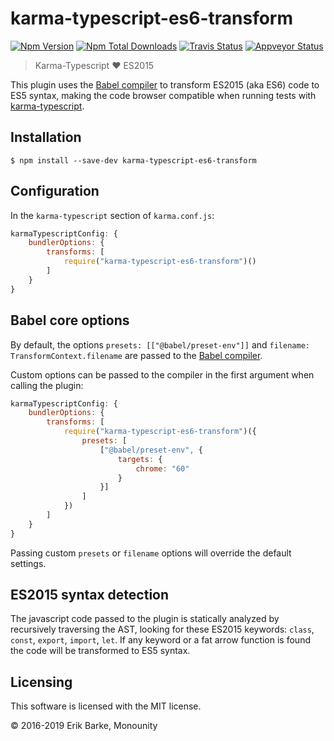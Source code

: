 # karma-typescript-es6-transform

<a href="https://www.npmjs.com/package/karma-typescript-es6-transform"><img alt="Npm Version" src="https://img.shields.io/npm/v/karma-typescript-es6-transform.svg"></a>
<a href="https://www.npmjs.com/package/karma-typescript-es6-transform"><img alt="Npm Total Downloads" src="https://img.shields.io/npm/dt/karma-typescript-es6-transform.svg"></a>
<a href="https://travis-ci.org/monounity/karma-typescript"><img alt="Travis Status" src="https://img.shields.io/travis/monounity/karma-typescript/master.svg?label=travis"></a>
<a href="https://ci.appveyor.com/project/monounity/karma-typescript"><img alt="Appveyor Status" src="https://img.shields.io/appveyor/ci/monounity/karma-typescript/master.svg?label=appveyor"></a>

> Karma-Typescript :heart: ES2015

This plugin uses the [Babel compiler](https://www.npmjs.com/package/babel-core) to transform ES2015 (aka ES6) code to ES5 syntax, making the code browser compatible when running tests with [karma-typescript](https://github.com/monounity/karma-typescript).

## Installation

```
$ npm install --save-dev karma-typescript-es6-transform
```

## Configuration

In the `karma-typescript` section of `karma.conf.js`:

```javascript
karmaTypescriptConfig: {
    bundlerOptions: {
        transforms: [
            require("karma-typescript-es6-transform")()
        ]
    }
}
```

## Babel core options

By default, the options `presets: [["@babel/preset-env"]]` and `filename: TransformContext.filename` are passed to the [Babel compiler](https://www.npmjs.com/package/babel-core).

Custom options can be passed to the compiler in the first argument when calling the plugin:

```javascript
karmaTypescriptConfig: {
    bundlerOptions: {
        transforms: [
            require("karma-typescript-es6-transform")({
                presets: [
                    ["@babel/preset-env", {
                        targets: {
                            chrome: "60"
                        }
                    }]
                ]
            })
        ]
    }
}
```

Passing custom `presets` or `filename` options will override the default settings.

## ES2015 syntax detection

The javascript code passed to the plugin is statically analyzed by recursively traversing
the AST, looking for these ES2015 keywords: `class`, `const`, `export`, `import`, `let`.
If any keyword or a fat arrow function is found the code will be transformed to ES5 syntax.


## Licensing

This software is licensed with the MIT license.

© 2016-2019 Erik Barke, Monounity
